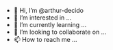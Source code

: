 - 👋 Hi, I’m @arthur-decido
- 👀 I’m interested in ...
- 🌱 I’m currently learning ...
- 💞️ I’m looking to collaborate on ...
- 📫 How to reach me ...

<!---
arthur-decido/arthur-decido is a ✨ special ✨ repository because its `README.md` (this file) appears on your GitHub profile.
You can click the Preview link to take a look at your changes.
--->
